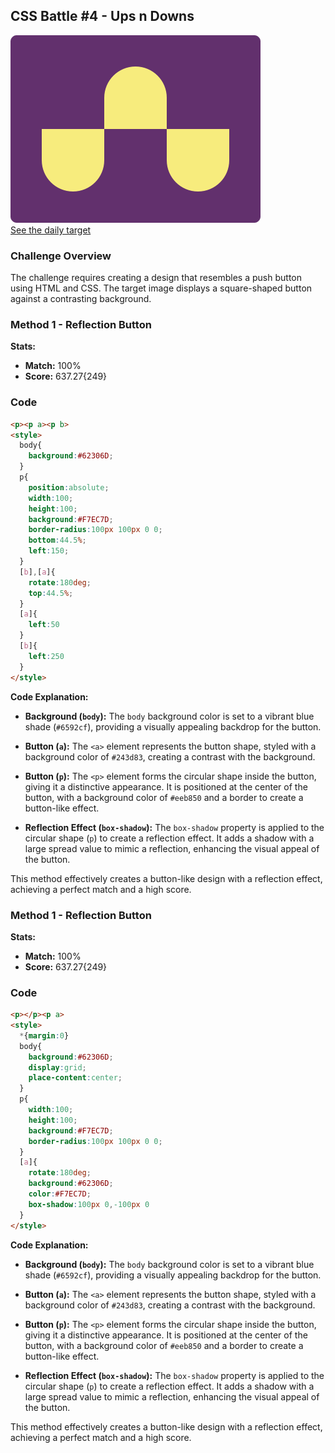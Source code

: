## CSS Battle #4 - Ups n Downs

![picture of daily target](./images/04.png)  
[See the daily target](https://cssbattle.dev/play/4)

### Challenge Overview

The challenge requires creating a design that resembles a push button using HTML and CSS. The target image displays a square-shaped button against a contrasting background.

### Method 1 - Reflection Button

**Stats:**

- **Match:** 100%
- **Score:** 637.27{249}

### Code

```html
<p><p a><p b>
<style>
  body{
    background:#62306D;
  }
  p{
    position:absolute;
    width:100;
    height:100;
    background:#F7EC7D;
    border-radius:100px 100px 0 0;
    bottom:44.5%;
    left:150;
  }
  [b],[a]{
    rotate:180deg;
    top:44.5%;
  }
  [a]{
    left:50
  }
  [b]{
    left:250
  }
</style>
```

**Code Explanation:**

- **Background (`body`):** The `body` background color is set to a vibrant blue shade (`#6592cf`), providing a visually appealing backdrop for the button.

- **Button (`a`):** The `<a>` element represents the button shape, styled with a background color of `#243d83`, creating a contrast with the background.

- **Button (`p`):** The `<p>` element forms the circular shape inside the button, giving it a distinctive appearance. It is positioned at the center of the button, with a background color of `#eeb850` and a border to create a button-like effect.

- **Reflection Effect (`box-shadow`):** The `box-shadow` property is applied to the circular shape (`p`) to create a reflection effect. It adds a shadow with a large spread value to mimic a reflection, enhancing the visual appeal of the button.

This method effectively creates a button-like design with a reflection effect, achieving a perfect match and a high score.

### Method 1 - Reflection Button

**Stats:**

- **Match:** 100%
- **Score:** 637.27{249}

### Code

```html
<p></p><p a>
<style>
  *{margin:0}
  body{
    background:#62306D;
    display:grid;
    place-content:center;
  }
  p{
    width:100;
    height:100;
    background:#F7EC7D;
    border-radius:100px 100px 0 0;
  }
  [a]{
    rotate:180deg;
    background:#62306D;
    color:#F7EC7D;
    box-shadow:100px 0,-100px 0
  }
</style>
```

**Code Explanation:**

- **Background (`body`):** The `body` background color is set to a vibrant blue shade (`#6592cf`), providing a visually appealing backdrop for the button.

- **Button (`a`):** The `<a>` element represents the button shape, styled with a background color of `#243d83`, creating a contrast with the background.

- **Button (`p`):** The `<p>` element forms the circular shape inside the button, giving it a distinctive appearance. It is positioned at the center of the button, with a background color of `#eeb850` and a border to create a button-like effect.

- **Reflection Effect (`box-shadow`):** The `box-shadow` property is applied to the circular shape (`p`) to create a reflection effect. It adds a shadow with a large spread value to mimic a reflection, enhancing the visual appeal of the button.

This method effectively creates a button-like design with a reflection effect, achieving a perfect match and a high score.
